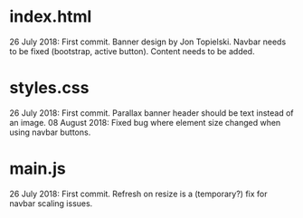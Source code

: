 # index.html
26 July 2018: First commit. Banner design by Jon Topielski. Navbar needs to be fixed (bootstrap, active button). Content needs to be added.

# styles.css
26 July 2018: First commit. Parallax banner header should be text instead of an image.
08 August 2018: Fixed bug where element size changed when using navbar buttons.

# main.js
26 July 2018: First commit. Refresh on resize is a (temporary?) fix for navbar scaling issues.
